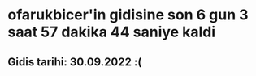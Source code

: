 # ofarukbicer'in gidisine son 6 gun 3 saat 57 dakika 44 saniye kaldi

## Gidis tarihi: 30.09.2022 :(